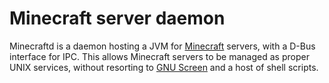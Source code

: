# Minecraft server daemon

Minecraftd is a daemon hosting a JVM for [Minecraft](https://minecraft.net/) servers, with a D-Bus
interface for IPC. This allows Minecraft servers to be managed as proper UNIX
services, without resorting to [GNU Screen](http://www.gnu.org/software/screen/) and a host of shell scripts.

